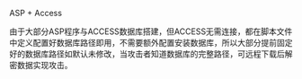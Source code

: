 ASP + Access

由于大部分ASP程序与ACCESS数据库搭建，但ACCESS无需连接，都在脚本文件中定义配置好数据库路径即用，不需要额外配置安装数据库，所以大部分提前固定好的数据库路径如默认未修改，当攻击者知道数据库的完整路径，可远程下载后解密数据实现攻击。

